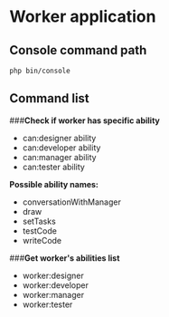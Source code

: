 # Worker application

## Console command path

```
php bin/console
```
## Command list

###**Check if worker has specific ability**
*  can:designer ability
*  can:developer ability
*  can:manager  ability
*  can:tester ability

**Possible ability names:** 
- conversationWithManager
- draw
- setTasks
- testCode
- writeCode

###**Get worker's abilities list**
*  worker:designer
*  worker:developer
*  worker:manager
*  worker:tester
